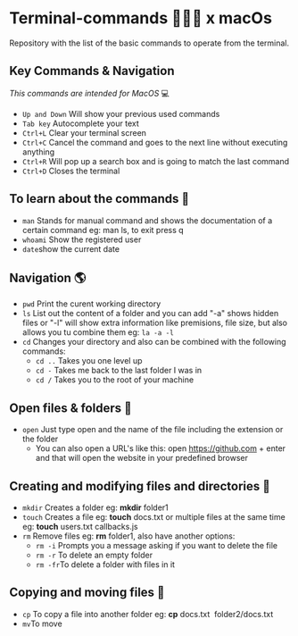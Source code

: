 # Terminal-commands 🧑🏻‍💻 x macOs

Repository with the list of the basic commands to operate from the terminal.

## Key Commands & Navigation

_This commands are intended for MacOS_   :computer:

* `Up and Down` Will show your previous used commands
* `Tab key` Autocomplete your text
* `Ctrl+L` Clear your terminal screen
* `Ctrl+C` Cancel the command and goes to the next line without executing anything
* `Ctrl+R` Will pop up a search box and is going to match the last command
* `Ctrl+D` Closes the terminal

## To learn about the commands :book:

* `man` Stands for manual command and shows the documentation of a certain command eg: man ls, to exit press q
* `whoami` Show the registered user
* `date`show the current date

## Navigation :earth_americas:

* `pwd` Print the curent working directory
* `ls` List out the content of a folder and you can add "-a" shows hidden files or "-l" will show extra information like premisions, file size, but also allows you tu combine them eg: `la -a -l`
* `cd` Changes your directory and also can be combined with the following commands:
  - `cd ..` Takes you one level up
  - `cd -`  Takes me back to the last folder I was in
  - `cd /`  Takes you to the root of your machine

## Open files & folders :open_file_folder:

* `open` Just type open and the name of the file including the extension or the folder
   - You can also open a URL's like this: open https://github.com + enter and that will open the website in your predefined browser

## Creating and modifying files and directories :bookmark_tabs:

* `mkdir` Creates a folder eg: __mkdir__ folder1
* `touch` Creates a file eg: __touch__ docs.txt or multiple files at the same time eg: __touch__ users.txt callbacks.js
* `rm` Remove files eg: __rm__ folder1, also have another options:
  - `rm -i` Prompts you a message asking if you want to delete the file
  - `rm -r` To delete an empty folder
  - `rm -fr`To delete a folder with files in it

## Copying and moving files :truck:

* `cp` To copy a file into another folder eg: __cp__ docs.txt &nbsp;folder2/docs.txt
* `mv`To move

